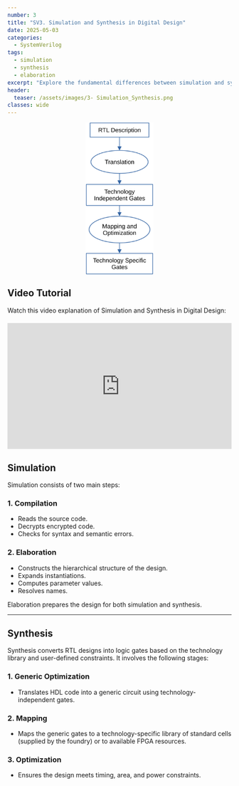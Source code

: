```yaml
---
number: 3
title: "SV3. Simulation and Synthesis in Digital Design"
date: 2025-05-03
categories:
  - SystemVerilog
tags:
  - simulation
  - synthesis
  - elaboration
excerpt: "Explore the fundamental differences between simulation and synthesis in digital design. Understand how your SystemVerilog code behaves in simulation versus hardware implementation."
header:
  teaser: /assets/images/3- Simulation_Synthesis.png
classes: wide
---
```




<img src="/assets/images/3- Simulation_Synthesis.png" alt="Simulation vs Synthesis" style="width: 30%; display: block; margin: 0 auto;">





## Video Tutorial

Watch this video explanation of Simulation and Synthesis in Digital Design:

<div class="video-container" style="position: relative; padding-bottom: 56.25%; height: 0; overflow: hidden; max-width: 100%; margin: 20px 0;">
  <iframe 
    src="https://www.youtube.com/embed/1M6stvMG3BE" 
    style="position: absolute; top: 0; left: 0; width: 100%; height: 100%;" 
    frameborder="0" 
    allowfullscreen>
  </iframe>
</div>

## Simulation

Simulation consists of two main steps:

### 1. Compilation
- Reads the source code.
- Decrypts encrypted code.
- Checks for syntax and semantic errors.

### 2. Elaboration
- Constructs the hierarchical structure of the design.
- Expands instantiations.
- Computes parameter values.
- Resolves names.

Elaboration prepares the design for both simulation and synthesis.

---

## Synthesis

Synthesis converts RTL designs into logic gates based on the technology library and user-defined constraints. It involves the following stages:

### 1. Generic Optimization
- Translates HDL code into a generic circuit using technology-independent gates.

### 2. Mapping
- Maps the generic gates to a technology-specific library of standard cells (supplied by the foundry) or to available FPGA resources.

### 3. Optimization
- Ensures the design meets timing, area, and power constraints.
